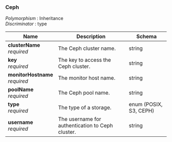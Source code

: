
<a name="ceph"></a>
### Ceph
*Polymorphism* : Inheritance  
*Discriminator* : type


|Name|Description|Schema|
|---|---|---|
|**clusterName**  <br>*required*|The Ceph cluster name.|string|
|**key**  <br>*required*|The key to access the Ceph cluster.|string|
|**monitorHostname**  <br>*required*|The monitor host name.|string|
|**poolName**  <br>*required*|The Ceph pool name.|string|
|**type**  <br>*required*|The type of a storage.|enum (POSIX, S3, CEPH)|
|**username**  <br>*required*|The username for authentication to Ceph cluster.|string|



